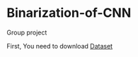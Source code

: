 # Binarization-of-CNN
Group project<br>

First, You need to download [Dataset](https://www.kaggle.com/datamunge/sign-language-mnist)
